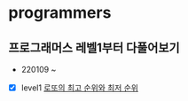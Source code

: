 # programmers

## 프로그래머스 레벨1부터 다풀어보기
* 220109 ~
- [x] level1 [로또의 최고 순위와 최저 순위](https://programmers.co.kr/learn/courses/30/lessons/77484)